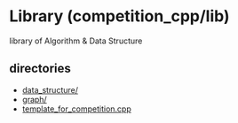 # Library (competition_cpp/lib)
library of Algorithm & Data Structure

## directories
- [data_structure/](./data_structure/)
- [graph/](./graph/)
- [template_for_competition.cpp](./template_for_competition.cpp)
